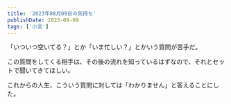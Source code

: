 ```yaml
---
title: '2023年08月09日の気持ち'
publishDate: 2023-08-09
tags: ['小言']
---
```


「いついつ空いてる？」とか「いま忙しい？」とかいう質問が苦手だ。

この質問をしてくる相手は、その後の流れを知っているはずなので、それとセットで聞いてきてほしい。

これからの人生、こういう質問に対しては「わかりません」と答えることにした。
